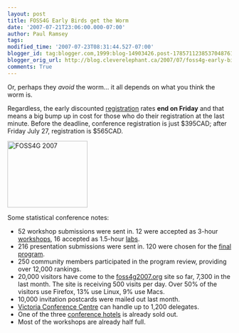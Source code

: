 ```yaml
---
layout: post
title: FOSS4G Early Birds get the Worm
date: '2007-07-21T23:06:00.000-07:00'
author: Paul Ramsey
tags: 
modified_time: '2007-07-23T08:31:44.527-07:00'
blogger_id: tag:blogger.com,1999:blog-14903426.post-1785711238537048761
blogger_orig_url: http://blog.cleverelephant.ca/2007/07/foss4g-early-birds-get-worm.html
comments: True
---
```


Or, perhaps they *avoid* the worm... it all depends on what you think the worm is.

Regardless, the early discounted [registration](http://2007.foss4g.org/register/) rates **end on Friday** and that means a big bump up in cost for those who do their registration at the last minute. Before the deadline, conference registration is just $395CAD; after Friday July 27, registration is $565CAD.

[<img src="http://postgis.refractions.net/img/foss4g.gif" width="180" height="150" border="0" alt="FOSS4G 2007" />](http://2007.foss4g.org/)

Some statistical conference notes:<ul><li>52 workshop submissions were sent in. 12 were accepted as 3-hour [workshops](http://2007.foss4g.org/workshops/), 16 accepted as 1.5-hour [labs](http://2007.foss4g.org/labs/).<li>216 presentation submissions were sent in. 120 were chosen for the [final program](http://2007.foss4g.org/presentations/html.php).<li>250 community members participated in the program review, providing over 12,000 rankings.<li>20,000 visitors have come to the [foss4g2007.org](http://2007.foss4g.org/) site so far, 7,300 in the last month. The site is receiving 500 visits per day.  Over 50% of the visitors use Firefox, 13% use Linux, 9% use Macs.<li>10,000 invitation postcards were mailed out last month.<li>[Victoria Conference Centre](http://victoriaconference.com/) can handle up to 1,200 delegates.<li>One of the three [conference hotels](http://2007.foss4g.org/accommodations/#conference) is already sold out.<li>Most of the workshops are already half full.</ul>